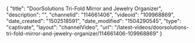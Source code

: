 {
    "title": "DoorSolutions Tri-Fold Mirror and Jewelry Organizer",
    "description": "",
    "channelid": "114661406",
    "videoid": "109968869",
    "date_created": "1502518591",
    "date_modified": "1504290545",
    "type": "captivate",
    "layout": "channelVideo",
    "url": "\/latest-videos\/doorsolutions-tri-fold-mirror-and-jewelry-organizer\/114661406-109968869"
}